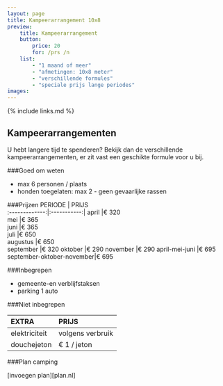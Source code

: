 ```yaml
---
layout: page
title: Kampeerarrangement 10x8
preview: 
    title: Kampeerarrangement
    button:
        price: 20
        for: /prs /n
    list:
        - "1 maand of meer"
        - "afmetingen: 10x8 meter"
        - "verschillende formules"
        - "speciale prijs lange periodes"
images:
---
```

{% include links.md %}

## Kampeerarrangementen
U hebt langere tijd te spenderen? Bekijk dan de verschillende kampeerarrangementen, er zit vast een geschikte formule voor u bij.

###Goed om weten
- max 6 personen / plaats
- honden toegelaten: max 2 - geen gevaarlijke rassen

###Prijzen
PERIODE        | PRIJS       
:-------------:|:-----------:|
april          |€ 320               
mei            |€ 365                   
juni           |€ 365       
juli           |€ 650            
augustus       |€ 650   
september      |€ 320
oktober        |€ 290
november       |€ 290
april-mei-juni |€ 695
september-oktober-november|€ 695

###Inbegrepen
- gemeente-en verblijfstaksen
- parking 1 auto

###Niet inbegrepen

EXTRA              | PRIJS 
:------------------|:-----------|
elektriciteit      |volgens verbruik 
douchejeton        | € 1 / jeton


###Plan camping

[invoegen plan][plan.nl]